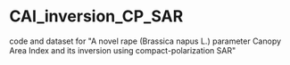 # CAI_inversion_CP_SAR
code and dataset for "A novel rape (Brassica napus L.) parameter Canopy Area Index and its inversion using compact-polarization SAR"
